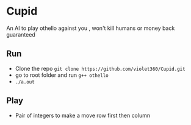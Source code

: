 # Cupid
An AI to play othello against you , won't kill humans or money back guaranteed

## Run
* Clone the repo `git clone https://github.com/violet360/Cupid.git`
* go to root folder and run `g++ othello`
* `./a.out`

## Play
* Pair of integers to make a move row first then column